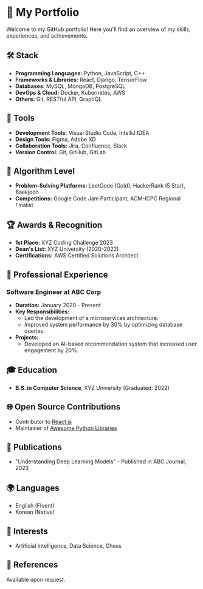 # 🚀 My Portfolio

Welcome to my GitHub portfolio! Here you'll find an overview of my skills, experiences, and achievements.

## 🛠️ Stack
- **Programming Languages:** Python, JavaScript, C++
- **Frameworks & Libraries:** React, Django, TensorFlow
- **Databases:** MySQL, MongoDB, PostgreSQL
- **DevOps & Cloud:** Docker, Kubernetes, AWS
- **Others:** Git, RESTful API, GraphQL

## 🧰 Tools
- **Development Tools:** Visual Studio Code, IntelliJ IDEA
- **Design Tools:** Figma, Adobe XD
- **Collaboration Tools:** Jira, Confluence, Slack
- **Version Control:** Git, GitHub, GitLab

## 🧩 Algorithm Level
- **Problem-Solving Platforms:** LeetCode (Gold), HackerRank (5 Star), Baekjoon
- **Competitions:** Google Code Jam Participant, ACM-ICPC Regional Finalist

## 🏆 Awards & Recognition
- **1st Place:** XYZ Coding Challenge 2023
- **Dean's List:** XYZ University (2020-2022)
- **Certifications:** AWS Certified Solutions Architect

## 💼 Professional Experience
### Software Engineer at ABC Corp
- **Duration:** January 2020 - Present
- **Key Responsibilities:** 
  - Led the development of a microservices architecture.
  - Improved system performance by 30% by optimizing database queries.
- **Projects:**
  - Developed an AI-based recommendation system that increased user engagement by 20%.

## 🎓 Education
- **B.S. in Computer Science**, XYZ University (Graduated: 2022)

## 🌐 Open Source Contributions
- Contributor to [React.js](https://github.com/facebook/react)
- Maintainer of [Awesome Python Libraries](https://github.com/yourusername/awesome-python-libraries)

## 📝 Publications
- "Understanding Deep Learning Models" - Published in ABC Journal, 2023

## 🌍 Languages
- English (Fluent)
- Korean (Native)

## 🎯 Interests
- Artificial Intelligence, Data Science, Chess

## 🔗 References
Available upon request.
